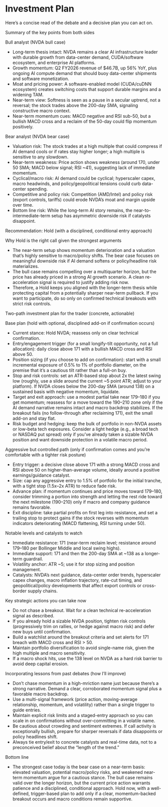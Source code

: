 # Investment Plan

Here’s a concise read of the debate and a decisive plan you can act on.

Summary of the key points from both sides

Bull analyst (NVDA bull case)
- Long-term thesis intact: NVDA remains a clear AI infrastructure leader with durable growth from data-center demand, CUDA/software ecosystem, and enterprise AI platforms.
- Growth momentum: Q2 FY2026 revenue of $46.7B, up 56% YoY, plus ongoing AI compute demand that should buoy data-center shipments and software monetization.
- Moat and pricing power: A software-enabled model (CUDA/cuDNN ecosystem) creates switching costs that support durable margins and a widening TAM.
- Near-term view: Softness is seen as a pause in a secular uptrend, not a reversal; the stock trades above the 200-day SMA, signaling constructive macro context.
- Near-term momentum cues: MACD negative and RSI sub-50, but a bullish MACD cross and a reclaim of the 50-day could flip momentum positively.

Bear analyst (NVDA bear case)
- Valuation risk: The stock trades at a high multiple that could compress if AI demand cools or if rates stay higher longer; a high multiple is sensitive to any slowdown.
- Near-term weakness: Price action shows weakness (around 170, under 50 SMA; MACD below signal; RSI ~41), suggesting lack of immediate momentum.
- Cyclical/macro risk: AI demand could be cyclical; hyperscaler capex, macro headwinds, and policy/geopolitical tensions could curb data-center spending.
- Competitive and policy risk: Competition (AMD/Intel) and policy risk (export controls, tariffs) could erode NVDA’s moat and margin upside over time.
- Bottom line risk: While the long-term AI story remains, the near-to-intermediate-term setup has asymmetric downside risk if catalysts disappoint.

Recommendation: Hold (with a disciplined, conditional entry approach)

Why Hold is the right call given the strongest arguments
- The near-term setup shows momentum deterioration and a valuation that’s highly sensitive to macro/policy shifts. The bear case focuses on meaningful downside risk if AI demand softens or policy/headline risk materializes.
- The bull case remains compelling over a multiquarter horizon, but the price has already priced in a strong AI growth scenario. A clean re-acceleration signal is required to justify adding risk now.
- Therefore, a Hold keeps you aligned with the longer-term thesis while protecting capital from a potentially sharper near-term pullback. If you want to participate, do so only on confirmed technical breakouts with strict risk controls.

Two-path investment plan for the trader (concrete, actionable)

Base plan (hold with optional, disciplined add-on if confirmation occurs)
- Current stance: Hold NVDA; reassess only on clear technical confirmation.
- Entry/engagement trigger (for a small longify-tilt opportunity, not a full allocation): daily close above 171 with a bullish MACD cross and RSI above 50.
- Position sizing (if you choose to add on confirmation): start with a small incremental exposure of 0.5% to 1% of portfolio diameter, on the premise that it’s a cautious tilt rather than a full-on buy.
- Stop and risk controls: set an ATR-based stop about 2x the latest swing low (roughly, use a slide around the current ~5 point ATR; adjust to your platform). If NVDA closes below the 200-day SMA (around 138) on a sustained basis with negative momentum, liquidate.
- Target and exit approach: use a modest partial take near 179–180 if you get momentum; reassess for a move toward the 190–210 zone only if the AI demand narrative remains intact and macro backdrop stabilizes. If the breakout fails (no follow-through after reclaiming 171), exit the small add-on and stay flat.
- Risk budget and hedging: keep the bulk of portfolio in non-NVDA assets or low-beta tech exposures. Consider a light hedge (e.g., a broad tech or NASDAQ put spread) only if you’ve already taken a sizable NVDA position and want downside protection in a volatile macro period.

Aggressive but controlled path (only if confirmation comes and you’re comfortable with a tighter risk posture)
- Entry trigger: a decisive close above 171 with a strong MACD cross and RSI above 50 on higher-than-average volume, ideally around a positive earnings/guidance catalyst.
- Size: cap any aggressive entry to 1.5% of portfolio for the initial tranche, with a tight stop (1.5x–2x ATR) to reduce fade risk.
- Advance plan: if momentum continues and price moves toward 179–180, consider trimming a portion into strength and letting the rest ride toward the next milestone (190–210) only if macro and company guidance remains favorable.
- Exit discipline: take partial profits on first leg into resistance, and set a trailing stop to protect gains if the stock reverses with momentum indicators deteriorating (MACD flattening, RSI turning under 50).

Notable levels and catalysts to watch
- Immediate resistance: 171 (near-term reclaim level; resistance around 179–180 per Bollinger Middle and local swing highs).
- Immediate support: 171 and then the 200-day SMA at ~138 as a longer-term guardrail.
- Volatility anchor: ATR ~5; use it for stop sizing and position management.
- Catalysts: NVDA’s next guidance, data-center order trends, hyperscaler capex changes, macro inflation trajectory, rate-cut timing, and geopolitical/policy developments that affect export controls or cross-border supply chains.

Key strategic actions you can take now
- Do not chase a breakout. Wait for a clean technical re-acceleration signal as described.
- If you already hold a sizable NVDA position, tighten risk controls (progressively trim on rallies, or hedge against macro risk) and defer new buys until confirmation.
- Build a watchlist around the breakout criteria and set alerts for 171 breach with MACD cross and RSI > 50.
- Maintain portfolio diversification to avoid single-name risk, given the high multiple and macro sensitivity.
- If a macro shock hits, use the 138 level on NVDA as a hard risk barrier to avoid deep capital erosion.

Incorporating lessons from past debates (how I’ll improve)
- Don’t chase momentum in a high-mriction name just because there’s a strong narrative. Demand a clear, corroborated momentum signal plus a favorable macro backdrop.
- Use a multi-signal framework (price action, moving-average relationship, momentum, and volatility) rather than a single trigger to guide entries.
- Maintain explicit risk limits and a staged-entry approach so you can scale in on confirmations without over-committing in a volatile name.
- Be cautious about crowding and sentiment extremes. If call activity is exceptionally bullish, prepare for sharper reversals if data disappoints or policy headlines shift.
- Always tie entry/exit to concrete catalysts and real-time data, not to a preconceived belief about the “length of the trend.”

Bottom line
- The strongest case today is the bear case on a near-term basis: elevated valuation, potential macro/policy risks, and weakened near-term momentum argue for a cautious stance. The bull case remains valid over the longer horizon, but the current price action warrants patience and a disciplined, conditional approach. Hold now, with a well-defined, trigger-based plan to add only if a clear, momentum-backed breakout occurs and macro conditions remain supportive.
